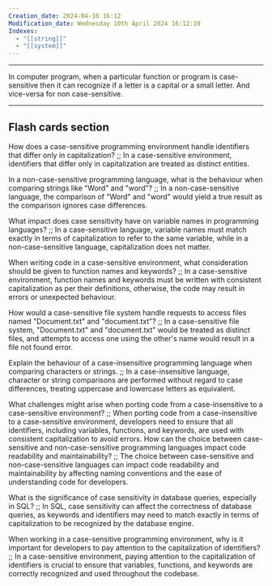 ```yaml
---
Creation_date: 2024-04-10 16:12
Modification_date: Wednesday 10th April 2024 16:12:39
Indexes:
  - "[[string]]"
  - "[[system]]"
---
```


----
 
In computer program, when a particular function or program is case-sensitive then it can recognize if a letter is a capital or a small letter.
And vice-versa for non case-sensitive. 





---
## Flash cards section

How does a case-sensitive programming environment handle identifiers that differ only in capitalization? ;; In a case-sensitive environment, identifiers that differ only in capitalization are treated as distinct entities.
<!--SR:!2024-07-31,1,206-->
In a non-case-sensitive programming language, what is the behaviour when comparing strings like "Word" and "word"? ;; In a non-case-sensitive language, the comparison of "Word" and "word" would yield a true result as the comparison ignores case differences.

What impact does case sensitivity have on variable names in programming languages? ;; In a case-sensitive language, variable names must match exactly in terms of capitalization to refer to the same variable, while in a non-case-sensitive language, capitalization does not matter.
<!--SR:!2024-08-03,1,186-->
When writing code in a case-sensitive environment, what consideration should be given to function names and keywords? ;; In a case-sensitive environment, function names and keywords must be written with consistent capitalization as per their definitions, otherwise, the code may result in errors or unexpected behaviour.
<!--SR:!2024-08-03,1,196-->
How would a case-sensitive file system handle requests to access files named "Document.txt" and "document.txt"? ;; In a case-sensitive file system, "Document.txt" and "document.txt" would be treated as distinct files, and attempts to access one using the other's name would result in a file not found error.
<!--SR:!2024-08-03,1,190-->
Explain the behaviour of a case-insensitive programming language when comparing characters or strings. ;; In a case-insensitive language, character or string comparisons are performed without regard to case differences, treating uppercase and lowercase letters as equivalent.
<!--SR:!2024-08-03,1,186-->
What challenges might arise when porting code from a case-insensitive to a case-sensitive environment? ;; When porting code from a case-insensitive to a case-sensitive environment, developers need to ensure that all identifiers, including variables, functions, and keywords, are used with consistent capitalization to avoid errors.
How can the choice between case-sensitive and non-case-sensitive programming languages impact code readability and maintainability? ;; The choice between case-sensitive and non-case-sensitive languages can impact code readability and maintainability by affecting naming conventions and the ease of understanding code for developers.
<!--SR:!2024-08-03,1,170-->
What is the significance of case sensitivity in database queries, especially in SQL? ;; In SQL, case sensitivity can affect the correctness of database queries, as keywords and identifiers may need to match exactly in terms of capitalization to be recognized by the database engine.
<!--SR:!2024-08-03,1,177-->
When working in a case-sensitive programming environment, why is it important for developers to pay attention to the capitalization of identifiers? ;; In a case-sensitive environment, paying attention to the capitalization of identifiers is crucial to ensure that variables, functions, and keywords are correctly recognized and used throughout the codebase.
<!--SR:!2024-08-03,1,166-->